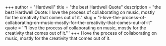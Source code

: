 +++
author = "Hardwell"
title = "the best Hardwell Quote"
description = "the best Hardwell Quote: I love the process of collaborating on music, mostly for the creativity that comes out of it."
slug = "i-love-the-process-of-collaborating-on-music-mostly-for-the-creativity-that-comes-out-of-it"
quote = '''I love the process of collaborating on music, mostly for the creativity that comes out of it.'''
+++
I love the process of collaborating on music, mostly for the creativity that comes out of it.
